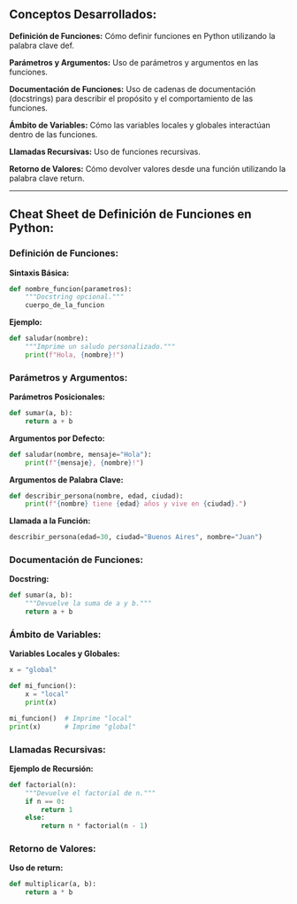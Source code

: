 ## Conceptos Desarrollados:

**Definición de Funciones:** Cómo definir funciones en Python utilizando la palabra clave def.

**Parámetros y Argumentos:** Uso de parámetros y argumentos en las funciones.

**Documentación de Funciones:** Uso de cadenas de documentación (docstrings) para describir el propósito y el comportamiento de las funciones.

**Ámbito de Variables:** Cómo las variables locales y globales interactúan dentro de las funciones.

**Llamadas Recursivas:** Uso de funciones recursivas.

**Retorno de Valores:** Cómo devolver valores desde una función utilizando la palabra clave return.

---

## Cheat Sheet de Definición de Funciones en Python:

### Definición de Funciones:

**Sintaxis Básica:**

```python
def nombre_funcion(parametros):
    """Docstring opcional."""
    cuerpo_de_la_funcion
```

**Ejemplo:**

```python
def saludar(nombre):
    """Imprime un saludo personalizado."""
    print(f"Hola, {nombre}!")
```

### Parámetros y Argumentos:

**Parámetros Posicionales:**

```python
def sumar(a, b):
    return a + b
```

**Argumentos por Defecto:**

```python
def saludar(nombre, mensaje="Hola"):
    print(f"{mensaje}, {nombre}!")
```

**Argumentos de Palabra Clave:**

```python
def describir_persona(nombre, edad, ciudad):
    print(f"{nombre} tiene {edad} años y vive en {ciudad}.")
```

**Llamada a la Función:**

```python
describir_persona(edad=30, ciudad="Buenos Aires", nombre="Juan")
```

### Documentación de Funciones:

**Docstring:**

```python
def sumar(a, b):
    """Devuelve la suma de a y b."""
    return a + b
```

### Ámbito de Variables:

**Variables Locales y Globales:**

```python
x = "global"

def mi_funcion():
    x = "local"
    print(x)

mi_funcion()  # Imprime "local"
print(x)      # Imprime "global"
```

### Llamadas Recursivas:

**Ejemplo de Recursión:**

```python
def factorial(n):
    """Devuelve el factorial de n."""
    if n == 0:
        return 1
    else:
        return n * factorial(n - 1)
```

### Retorno de Valores:

**Uso de return:**

```python
def multiplicar(a, b):
    return a * b
```
